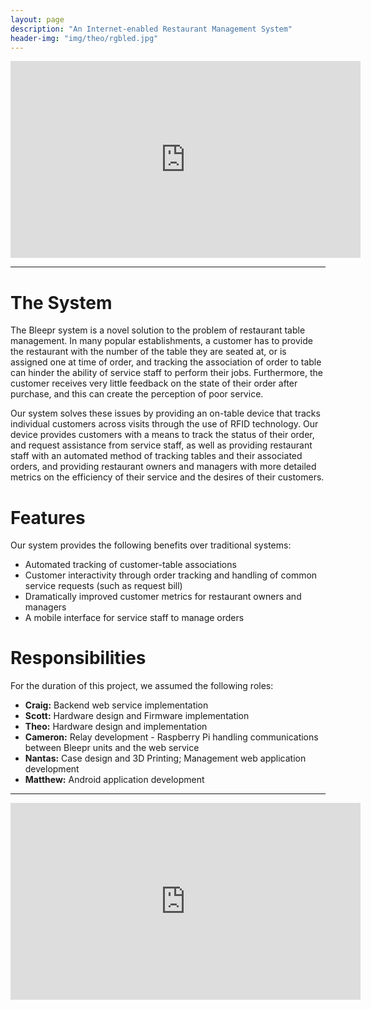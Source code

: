```yaml
---
layout: page
description: "An Internet-enabled Restaurant Management System"
header-img: "img/theo/rgbled.jpg"
---
```


<div class="well">
<iframe width="560" height="315" src="https://www.youtube.com/embed/LdDRne1eMms" frameborder="0" allowfullscreen></iframe>
</div>

<hr>

# The System

The Bleepr system is a novel solution to the problem of restaurant table management. In many popular establishments,
a customer has to provide the restaurant with the number of the table they are seated at, or is assigned one at time of order,
and tracking the association of order to table can hinder the ability of service staff to perform their jobs. Furthermore,
the customer receives very little feedback on the state of their order after purchase, and this can create the perception of poor service.

Our system solves these issues by providing an on-table device that tracks individual customers across visits through the use of
RFID technology. Our device provides customers with a means to track the status of their order, and request assistance from service staff,
as well as providing restaurant staff with an automated method of tracking tables and their associated orders, and providing restaurant
owners and managers with more detailed metrics on the efficiency of their service and the desires of their customers.

# Features

Our system provides the following benefits over traditional systems:

* Automated tracking of customer-table associations
* Customer interactivity through order tracking and handling of common service requests (such as request bill)
* Dramatically improved customer metrics for restaurant owners and managers
* A mobile interface for service staff to manage orders

# Responsibilities

For the duration of this project, we assumed the following roles:


* **Craig:** Backend web service implementation
* **Scott:** Hardware design and Firmware implementation
* **Theo:** Hardware design and implementation
* **Cameron:** Relay development - Raspberry Pi handling communications between Bleepr units and the web service
* **Nantas:** Case design and 3D Printing; Management web application development
* **Matthew:** Android application development

<hr>

<div class="well">
<iframe width="560" height="315" src="https://www.youtube.com/embed/SoEjkDy19g8" frameborder="0" allowfullscreen></iframe>
</div>
